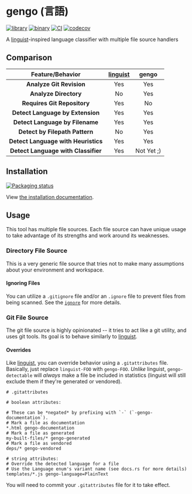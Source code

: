 # gengo (言語)

[![library](https://img.shields.io/crates/v/gengo.svg?label=gengo)](https://crates.io/crates/gengo)
[![binary](https://img.shields.io/crates/v/gengo-bin.svg?label=gengo-bin)](https://crates.io/crates/gengo-bin)
[![CI](https://github.com/spenserblack/gengo/actions/workflows/ci.yml/badge.svg)](https://github.com/spenserblack/gengo/actions/workflows/ci.yml)
[![codecov](https://codecov.io/gh/spenserblack/gengo/branch/main/graph/badge.svg?token=ihIEUQWwSt)](https://codecov.io/gh/spenserblack/gengo)

A [linguist][linguist]-inspired language classifier with multiple file source handlers

## Comparison

|          Feature/Behavior           | [linguist][linguist] |   gengo    |
| :---------------------------------: | :------------------: | :--------: |
|      **Analyze Git Revision**       |         Yes          |    Yes     |
|        **Analyze Directory**        |          No          |    Yes     |
|     **Requires Git Repository**     |         Yes          |     No     |
|  **Detect Language by Extension**   |         Yes          |    Yes     |
|   **Detect Language by Filename**   |         Yes          |    Yes     |
|   **Detect by Filepath Pattern**    |          No          |    Yes     |
| **Detect Language with Heuristics** |         Yes          |    Yes     |
| **Detect Language with Classifier** |         Yes          | Not Yet ;) |

## Installation

[![Packaging status](https://repology.org/badge/vertical-allrepos/rust%3Agengo.svg)](https://repology.org/project/rust%3Agengo/versions)

View [the installation documentation][install-docs].

## Usage

This tool has multiple file sources. Each file source can have unique usage to take advantage of its
strengths and work around its weaknesses.

### Directory File Source

This is a very generic file source that tries not to make many assumptions about your environment
and workspace.

#### Ignoring Files

You can utilize a `.gitignore` file and/or an `.ignore` file to prevent files from
being scanned. See the [`ignore`][ignore-crate] for more details.

### Git File Source

The git file source is highly opinionated -- it tries to act like a git utility, and uses git tools.
Its goal is to behave similarly to [linguist].

#### Overrides

Like [linguist][linguist], you can override behavior using a `.gitattributes` file.
Basically, just replace `linguist-FOO` with `gengo-FOO`. _Unlike_ linguist,
`gengo-detectable` will _always_ make a file be included in statistics (linguist
will still exclude them if they're generated or vendored).

```gitattributes
# .gitattributes

# boolean attributes:

# These can be *negated* by prefixing with `-` (`-gengo-documentation`).
# Mark a file as documentation
*.html gengo-documentation
# Mark a file as generated
my-built-files/* gengo-generated
# Mark a file as vendored
deps/* gengo-vendored

# string attributes:
# Override the detected language for a file
# Use the Language enum's variant name (see docs.rs for more details)
templates/*.js gengo-language=PlainText
```

You will need to commit your `.gitattributes` file for it to take effect.

[ignore-crate]: https://docs.rs/ignore
[install-docs]: ./docs/INSTALLATION.md
[linguist]: https://github.com/github-linguist/linguist
